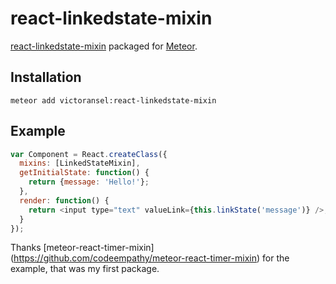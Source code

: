# react-linkedstate-mixin

[react-linkedstate-mixin](https://www.npmjs.com/package/react-addons-linked-state-mixin) packaged for [Meteor](https://meteor.com).

## Installation

    meteor add victoransel:react-linkedstate-mixin

## Example

```js
var Component = React.createClass({
  mixins: [LinkedStateMixin],
  getInitialState: function() {
    return {message: 'Hello!'};
  },
  render: function() {
    return <input type="text" valueLink={this.linkState('message')} />;
  }
});
```

Thanks [meteor-react-timer-mixin] (https://github.com/codeempathy/meteor-react-timer-mixin) for the example, that was my first package.
